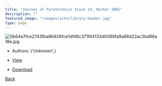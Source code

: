 ```yaml
---
title: "Journal of Pyrotechnics Issue 14, Winter 2001"
description: ""
featured_image: "/images/site/library-header.jpg"
type: page
---
```


![0b64e7fce2743fba9b926fce1df48c371f44133d0089fa9a66d22ac3bd98a18e.jpg](https://drive.google.com/uc?export=view&id=1ozmmnaN8qjCZn78FNhAggZAQac9JqVTk)
* Authors: ('Unknown',)
* [View](https://drive.google.com/uc?export=view&id=1SExcUq-4UK6WPH8LN9-GWMPECXkmrHV2)

* [Download](https://drive.google.com/uc?export=download&id=1SExcUq-4UK6WPH8LN9-GWMPECXkmrHV2)

[Back](http://localhost:1313/library/ebooks/
)